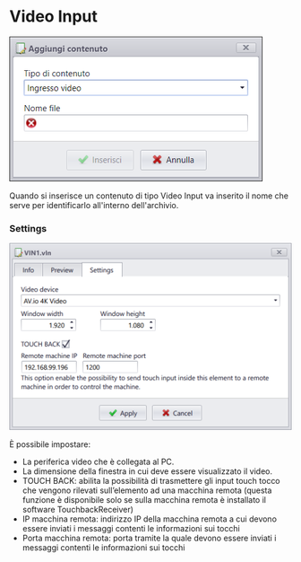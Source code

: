 # Video Input
![](/img/contents_video-input.png)

Quando si inserisce un contenuto di tipo Video Input va inserito il nome che serve per identificarlo all'interno dell'archivio.

### Settings
![](/img/5.0/screen.png)

&Egrave; possibile impostare:

* La periferica video che è collegata al PC.
* La dimensione della finestra in cui deve essere visualizzato il video.
* TOUCH BACK: abilita la possibilità di trasmettere gli input touch tocco che vengono rilevati sull’elemento ad una macchina remota (questa funzione è disponibile solo se sulla macchina remota è installato il software TouchbackReceiver)
* IP macchina remota: indirizzo IP della macchina remota a cui devono essere inviati i messaggi contenti le informazioni sui tocchi
* Porta macchina remota: porta tramite la quale devono essere inviati i messaggi contenti le informazioni sui tocchi


